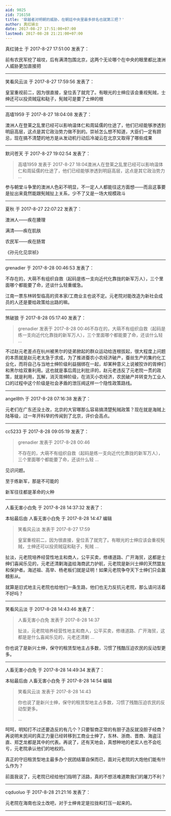 ```yaml
---
aid: 9025
zid: 716158
title: '穿越者对明朝的威胁，在朝廷中央里最多排名也就第三把？'
author: 真红骑士
date: 2017-08-27 17:51:00+07:00
lastmod: 2017-08-28 21:21:00+07:00
---
```


真红骑士 于 2017-8-27 17:51:00 发表了：

前有农民军挖了祖坟，后有满清包围北京，这两个无论哪个在中央的眼里都比澳洲人威胁更加直接把

---------

笑看风云淡 于 2017-8-27 17:59:56 发表了：

皇室重视前二，因为很直接，皇位丢了就完了。有眼光的士绅应该会重视髡贼，士绅还可以投资贼寇和鞑子，髡贼可是要了士绅的根

---------

高墙1959 于 2017-8-27 18:04:08 发表了：

澳洲人在登莱之乱里已经可以影响温体仁和周延儒的仕途了，他们已经能够渗透到明庭高层，这点是其它政治势力做不到的。崇祯怎么想不知道，大臣们一定有顾忌，现在搞不清楚的地方是从发动机行动后冷凝云在北京又取得了哪些成果

---------

默问苍天 于 2017-8-27 19:02:54 发表了：

> 高墙1959 发表于 2017-8-27 18:04澳洲人在登莱之乱里已经可以影响温体仁和周延儒的仕途了，他们已经能够渗透到明庭高层，这点是其它政治势力 ...



参与朝堂斗争里的澳洲人色彩不明显，不一定人人都能往这方面想——而且这事要是扯出来竟然能跟髡贼扯上关系，少不了又是一场大规模政斗

---------

夏秋 于 2017-8-27 22:07:22 发表了：

澳洲人——疾在腠理

满清——疾在肌肤

农民军——疾在肠胃

《孙元化见崇祯》

---------

grenadier 于 2017-8-28 00:46:53 发表了：

不存在的，大萌不有组织自救（起码是练一支向近代化靠拢的新军万人），三个里面哪个都能要了命，还谈什么轻重缓急。

江南一票东林转型临高的资本家/工商业主也说不定。元老院对能改造为新社会成员的人还是要给政策给出路的嘛。

---------

煞破狼 于 2017-8-28 05:17:40 发表了：

> grenadier 发表于 2017-8-28 00:46不存在的，大萌不有组织自救（起码是练一支向近代化靠拢的新军万人），三个里面哪个都能要了命，还谈什么轻 ...



不过赵元老差点在杭州被黑尔的徒弟掀起的群众运动给连根拔起，很大程度上问题的本质就是赵元老太急于求成，为了推进蚕农小农经济破产，蚕丝生产的集约化工业化，而将自己与当地士绅阶级利益捆绑在一起，却某种意义上说被狡诈的胥绅们和黑尔给双重利用。这也就是事后周比利批评的，赵元老违反了元老院一贯的政策，就是利用，瓦解，消灭胥绅阶级，在消灭小农经济，农民破产并转变为工业人口的过程中这个阶级是社会矛盾的泄压阀这样一个隐性政策路线。

---------

angel8th 于 2017-8-28 07:16:38 发表了：

元老们在广东还没土改，北京的大官哪那么容易搞清楚髡贼政策？现在就是海贼上陆等级，过一年开科举的传闻到了北京，评价会高点。

---------

cc5233 于 2017-8-28 09:05:19 发表了：

> grenadier 发表于 2017-8-28 00:46
> 
> 不存在的，大萌不有组织自救（起码是练一支向近代化靠拢的新军万人），三个里面哪个都能要了命，还谈什么轻 ...



见识问题。

至于练新军，那是不可能的

新军往往都是革命的火种

---------

人畜无害小白免 于 2017-8-28 14:37:32 发表了：

本帖最后由 人畜无害小白免 于 2017-8-28 14:47 编辑 


> 
> 笑看风云淡 发表于 2017-8-27 17:59
> 
> 皇室重视前二，因为很直接，皇位丢了就完了。有眼光的士绅应该会重视髡贼，士绅还可以投资贼寇和鞑子，髡贼 ...



扯淡，元老院培养经营性地主和商人，公平买卖，修缮道路、广开海贸，这都是士绅们喜闻乐见的，元老还清剿海盗给海商武力护航，元老院是新兴士绅的天然盟友和保护者。海述祖、高举、杨老板们就是证明！如果元老院争夺天下士绅们只会赢粮影从。

就算是旧式地主元老院也给他们一条生路，他们也无力反抗元老院，那么请问活着不好吗？

---------

笑看风云淡 于 2017-8-28 14:43:46 发表了：

> 人畜无害小白免 发表于 2017-8-28 14:37
> 
> 扯淡，元老院培养经营性地主和商人，公平买卖，修缮道路、广开海贸，这都是是什么喜闻乐见的，元老还清剿 ...



你也说了是新兴士绅，保守的租赁型地主占多数，习惯了残酷压迫农民的反动型更多。

---------

人畜无害小白免 于 2017-8-28 14:49:34 发表了：

本帖最后由 人畜无害小白免 于 2017-8-28 14:54 编辑 


> 
> 笑看风云淡 发表于 2017-8-28 14:43
> 
> 你也说了是新兴士绅，保守的租赁型地主占多数，习惯了残酷压迫农民的反动型更多。
> 
> ...



呵呵，明知打不过还要造反的有几个？只要智商正常的有胆子造反就没胆子经商？再说明末民间的真正力量已经转移到工商业士绅了，东林、浙商、晋商、海盗汪直、郑芝龙都是其中的代表。再说了，还有天地会，真想种地的老实人也不会吃亏，元老院承认他们的地权的。

真正的守旧租赁型地主最多办个民团结寨自保而已，面对元老院的大炮他们能有什么作为？

前面我说了，元老院已经给他们指明了活路，真的不想活难道欺我们的屠刀不利？

---------

cqduoluo 于 2017-8-28 21:21:16 发表了：

元老院在海南也没土改吧，对于士绅肯定是拉拢和打压一起来的。

---------

